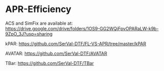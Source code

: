 # APR-Efficiency

ACS and SimFix are available at: https://drive.google.com/drive/folders/1OS9-GG2WQjFpvOPARaLW-k9b-9ZpO_3J?usp=sharing

kPAR: https://github.com/SerVal-DTF/FL-VS-APR/tree/master/kPAR

AVATAR: https://github.com/SerVal-DTF/AVATAR

TBar: https://github.com/SerVal-DTF/TBar

